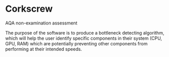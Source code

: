 # Corkscrew
AQA non-examination assessment

The purpose of the software is to produce a bottleneck detecting algorithm, 
which will help the user identify specific components in their system (CPU, GPU, RAM) 
which are potentially preventing other components from performing at their intended speeds.
